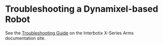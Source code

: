 # Troubleshooting a Dynamixel-based Robot

See the [Troubleshooting Guide](https://www.trossenrobotics.com/docs/interbotix_xsarms/troubleshooting/index.html) on the Interbotix X-Series Arms documentation site.
